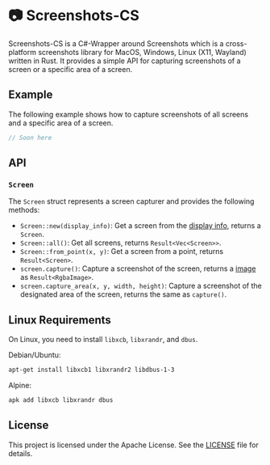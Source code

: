 # 📷 Screenshots-CS

Screenshots-CS is a C#-Wrapper around Screenshots which is a cross-platform screenshots library for MacOS, Windows, Linux (X11, Wayland) written in Rust. It provides a simple API for capturing screenshots of a screen or a specific area of a screen.

## Example

The following example shows how to capture screenshots of all screens and a specific area of a screen.

```c#
// Soon here
```

## API

### `Screen`

The `Screen` struct represents a screen capturer and provides the following methods:

-   `Screen::new(display_info)`: Get a screen from the [display info](https://docs.rs/display-info/latest/display_info/struct.DisplayInfo.html), returns a `Screen`.
-   `Screen::all()`: Get all screens, returns `Result<Vec<Screen>>`.
-   `Screen::from_point(x, y)`: Get a screen from a point, returns `Result<Screen>`.
-   `screen.capture()`: Capture a screenshot of the screen, returns a [image](https://docs.rs/image/latest/image/type.RgbaImage.html) as `Result<RgbaImage>`.
-   `screen.capture_area(x, y, width, height)`: Capture a screenshot of the designated area of the screen, returns the same as `capture()`.

## Linux Requirements

On Linux, you need to install `libxcb`, `libxrandr`, and `dbus`.

Debian/Ubuntu:

```sh
apt-get install libxcb1 libxrandr2 libdbus-1-3
```

Alpine:

```sh
apk add libxcb libxrandr dbus
```

## License

This project is licensed under the Apache License. See the [LICENSE](LICENSE) file for details.
